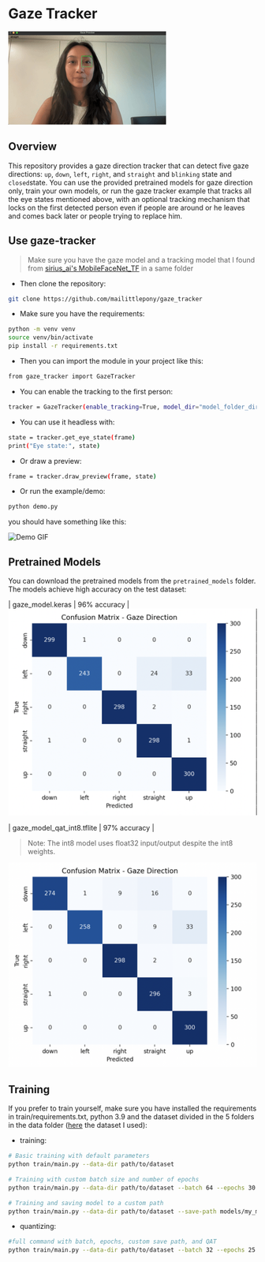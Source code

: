 # Gaze Tracker

![Demo GIF](./assets/demo.gif)

## Overview
This repository provides a gaze direction tracker that can detect five gaze directions: `up`, `down`, `left`, `right`, and `straight` and `blinking` state and `closed`state. You can use the provided pretrained models for gaze direction only, train your own models, or run the gaze tracker example that tracks all the eye states mentioned above, with an optional tracking mechanism that locks on the first detected person even if people are around or he leaves and comes back later or people trying to replace him.


## Use gaze-tracker
> Make sure you have the gaze model and a tracking model that I found from [sirius_ai's MobileFaceNet_TF](https://github.com/sirius-ai/MobileFaceNet_TF) in a same folder

- Then clone the repository:
```bash
git clone https://github.com/mailittlepony/gaze_tracker
```

- Make sure you have the requirements:
```bash
python -m venv venv
source venv/bin/activate
pip install -r requirements.txt
```

- Then you can import the module in your project like this:
```bash
from gaze_tracker import GazeTracker
```

- You can enable the tracking to the first person:
```bash
tracker = GazeTracker(enable_tracking=True, model_dir="model_folder_dir") # or to False if you want it to switch to whoever is detected first
```

- You can use it headless with:
```bash
state = tracker.get_eye_state(frame)
print("Eye state:", state)
```

- Or draw a preview:
```bash
frame = tracker.draw_preview(frame, state)
```

- Or run the example/demo:
```bash
python demo.py
```
you should have something like this:

![Demo GIF](./assets/track.gif)


## Pretrained Models
You can download the pretrained models from the `pretrained_models` folder. The models achieve high accuracy on the test dataset:  

| gaze_model.keras | 96% accuracy |
![Confusion Matrix](./assets/keras.png)

| gaze_model_qat_int8.tflite | 97% accuracy |
> Note: The int8 model uses float32 input/output despite the int8 weights.

![Confusion Matrix](./assets/int8-tflite.png)


## Training
If you prefer to train yourself, make sure you have installed the requirements in train/requirements.txt, python 3.9 and the dataset divided in the 5 folders in the data folder ([here](https://data.mendeley.com/datasets/vy4n28334m/1) the dataset I used):

- training:

```bash
# Basic training with default parameters
python train/main.py --data-dir path/to/dataset

```
```bash
# Training with custom batch size and number of epochs
python train/main.py --data-dir path/to/dataset --batch 64 --epochs 30

```
```bash
# Training and saving model to a custom path
python train/main.py --data-dir path/to/dataset --save-path models/my_model.keras

```

- quantizing:

```bash
#full command with batch, epochs, custom save path, and QAT
python train/main.py --data-dir path/to/dataset --batch 32 --epochs 25 --save-path models/gaze_model.keras --qat --qat-output models/gaze_model_qat_int8.tflite

```


